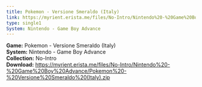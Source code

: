 ```yaml
---
title: Pokemon - Versione Smeraldo (Italy)
link: https://myrient.erista.me/files/No-Intro/Nintendo%20-%20Game%20Boy%20Advance/Pokemon%20-%20Versione%20Smeraldo%20(Italy).zip
type: single1
System: Nintendo - Game Boy Advance
---
```

<b>Game:</b> Pokemon - Versione Smeraldo (Italy)<br>
<b>System:</b> Nintendo - Game Boy Advance<br>
<b>Collection:</b> No-Intro<br>
<b>Download:</b> https://myrient.erista.me/files/No-Intro/Nintendo%20-%20Game%20Boy%20Advance/Pokemon%20-%20Versione%20Smeraldo%20(Italy).zip